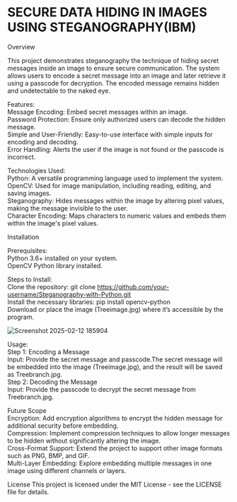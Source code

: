 # SECURE DATA HIDING IN IMAGES USING STEGANOGRAPHY(IBM)

Overview

This project demonstrates steganography the technique of hiding secret messages inside an image to ensure secure communication. The system allows users to encode a secret message into an image and later retrieve it using a passcode for decryption. The encoded message remains hidden and undetectable to the naked eye.

Features:        
Message Encoding: Embed secret messages within an image.    
Password Protection: Ensure only authorized users can decode the hidden message.     
Simple and User-Friendly: Easy-to-use interface with simple inputs for encoding and decoding.      
Error Handling: Alerts the user if the image is not found or the passcode is incorrect.    

Technologies Used:                 
Python: A versatile programming language used to implement the system.     
OpenCV: Used for image manipulation, including reading, editing, and saving images.       
Steganography: Hides messages within the image by altering pixel values, making the message invisible to the user.     
Character Encoding: Maps characters to numeric values and embeds them within the image's pixel values.    

Installation   

Prerequisites:      
Python 3.6+ installed on your system.        
OpenCV Python library installed.  

Steps to Install:        
Clone the repository: git clone https://github.com/your-username/Steganography-with-Python.git       
Install the necessary libraries: pip install opencv-python          
Download or place the image (Treeimage.jpg) where it’s accessible by the program.       

![Screenshot 2025-02-12 185904](https://github.com/user-attachments/assets/f164fced-5c5c-41bd-b783-3851141b5b45)


Usage:  
Step 1: Encoding a Message  
Input: Provide the secret message and passcode.The secret message will be embedded into the image (Treeimage.jpg), and the result will be saved as Treebranch.jpg.     
Step 2: Decoding the Message  
Input: Provide the passcode to decrypt the secret message from Treebranch.jpg.  


Future Scope    
Encryption: Add encryption algorithms to encrypt the hidden message for additional security before embedding.    
Compression: Implement compression techniques to allow longer messages to be hidden without significantly altering the image.   
Cross-Format Support: Extend the project to support other image formats such as PNG, BMP, and GIF.   
Multi-Layer Embedding: Explore embedding multiple messages in one image using different channels or layers.    
 

License
This project is licensed under the MIT License - see the LICENSE file for details.
